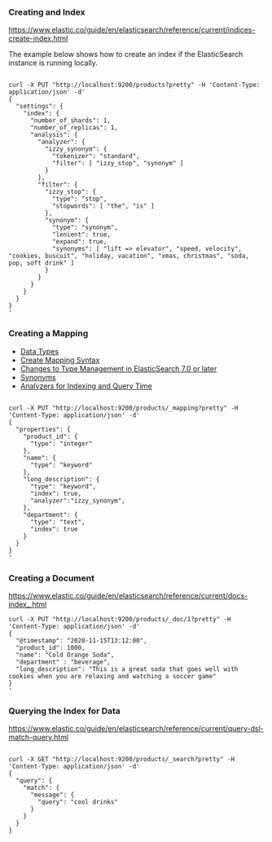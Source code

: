 
### Creating and Index


https://www.elastic.co/guide/en/elasticsearch/reference/current/indices-create-index.html

The example below shows how to create an index if the ElasticSearch instance is running locally.

```shell

curl -X PUT "http://localhost:9200/products?pretty" -H 'Content-Type: application/json' -d'
{
  "settings": {
    "index": {
      "number_of_shards": 1,  
      "number_of_replicas": 1,
	  "analysis": {
        "analyzer": {
          "izzy_synonym": {
            "tokenizer": "standard",
            "filter": [ "izzy_stop", "synonym" ]
          }
        },
        "filter": {
          "izzy_stop": {
            "type": "stop",
            "stopwords": [ "the", "is" ]
          },
          "synonym": {
            "type": "synonym",
            "lenient": true,
            "expand": true,
            "synonyms": [ "lift => elevator", "speed, velocity", "cookies, buscuit", "holiday, vacation", "xmas, christmas", "soda, pop, soft drink" ]
          }
        }
      }
    }
  }
}
'

```


### Creating a Mapping

- [Data Types](https://www.elastic.co/guide/en/elasticsearch/reference/current/mapping-types.html)
- [Create Mapping Syntax](https://www.elastic.co/guide/en/elasticsearch/reference/current/mapping.html)
- [Changes to Type Management in ElasticSearch 7.0 or later](https://www.elastic.co/guide/en/elasticsearch/reference/current/removal-of-types.html)
- [Synonyms](https://www.elastic.co/guide/en/elasticsearch/reference/current/analysis-synonym-tokenfilter.html)
- [Analyzers for Indexing and Query Time](https://www.elastic.co/guide/en/elasticsearch/reference/7.3/analyzer.html)

```shell

curl -X PUT "http://localhost:9200/products/_mapping?pretty" -H 'Content-Type: application/json' -d'
{
  "properties": {
    "product_id": {
      "type": "integer"
    },
    "name": {
      "type": "keyword"
    },
    "long_description": {
      "type": "keyword",
      "index": true,
      "analyzer":"izzy_synonym",
    },
    "department": {
      "type": "text",
      "index": true
    }
  }
}
'

```


### Creating a Document 

https://www.elastic.co/guide/en/elasticsearch/reference/current/docs-index_.html

```shell
curl -X PUT "http://localhost:9200/products/_doc/1?pretty" -H 'Content-Type: application/json' -d'
{
  "@timestamp": "2020-11-15T13:12:00",
  "product_id": 1000,
  "name": "Cold Orange Soda",
  "department" : "beverage",
  "long_description": "This is a great soda that goes well with cookies when you are relaxing and watching a soccer game"
}
'
```


### Querying the Index for Data

https://www.elastic.co/guide/en/elasticsearch/reference/current/query-dsl-match-query.html


```shell

curl -X GET "http://localhost:9200/products/_search?pretty" -H 'Content-Type: application/json' -d'
{
  "query": {
    "match": {
      "message": {
        "query": "cool drinks"
      }
    }
  }
}

